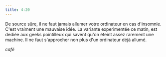 ```yaml
---
title: 4:20
---
```


De source sûre, il ne faut jamais allumer votre ordinateur en cas d'insomnie.
C'est vraiment une mauvaise idée. La variante experimentée ce matin, est
dediée aux geeks pointilleux qui savent qu'on éteint assez rarement une
machine. Il ne faut s'approcher non plus d'un ordinateur déjà allumé.

*café*

